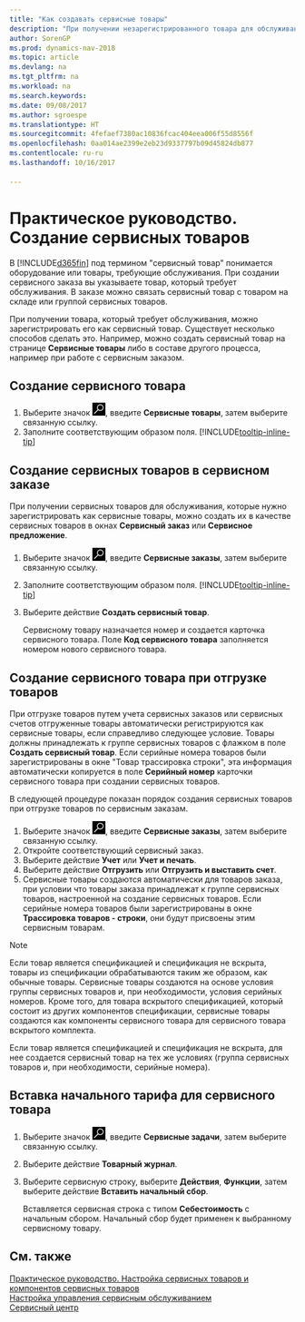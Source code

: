```yaml
---
title: "Как создавать сервисные товары"
description: "При получении незарегистрированного товара для обслуживания можно зарегистрировать его как сервисный товар."
author: SorenGP
ms.prod: dynamics-nav-2018
ms.topic: article
ms.devlang: na
ms.tgt_pltfrm: na
ms.workload: na
ms.search.keywords: 
ms.date: 09/08/2017
ms.author: sgroespe
ms.translationtype: HT
ms.sourcegitcommit: 4fefaef7380ac10836fcac404eea006f55d8556f
ms.openlocfilehash: 0aa014ae2399e2eb23d9337797b09d45824db877
ms.contentlocale: ru-ru
ms.lasthandoff: 10/16/2017

---
```

# <a name="how-to-create-service-items"></a>Практическое руководство. Создание сервисных товаров
В [!INCLUDE[d365fin](includes/d365fin_md.md)] под термином "сервисный товар" понимается оборудование или товары, требующие обслуживания. При создании сервисного заказа вы указываете товар, который требует обслуживания. В заказе можно связать сервисный товар с товаром на складе или группой сервисных товаров.    

При получении товара, который требует обслуживания, можно зарегистрировать его как сервисный товар. Существует несколько способов сделать это. Например, можно создать сервисный товар на странице **Сервисные товары** либо в составе другого процесса, например при работе с сервисным заказом.   

## <a name="to-create-a-service-item"></a>Создание сервисного товара  
1. Выберите значок ![Поиск страницы или отчета](media/ui-search/search_small.png "Значок поиска страницы или отчета"), введите **Сервисные товары**, затем выберите связанную ссылку.
2. Заполните соответствующим образом поля. [!INCLUDE[tooltip-inline-tip](includes/tooltip-inline-tip_md.md)]  

## <a name="to-create-service-items-within-a-service-order"></a>Создание сервисных товаров в сервисном заказе  
При получении сервисных товаров для обслуживания, которые нужно зарегистрировать как сервисные товары, можно создать их в качестве сервисных товаров в окнах **Сервисный заказ** или **Сервисное предложение**.  

1. Выберите значок ![Поиск страницы или отчета](media/ui-search/search_small.png "Значок поиска страницы или отчета"), введите **Сервисные заказы**, затем выберите связанную ссылку.  
2. Заполните соответствующим образом поля. [!INCLUDE[tooltip-inline-tip](includes/tooltip-inline-tip_md.md)]  
3. Выберите действие **Создать сервисный товар**.  

    Сервисному товару назначается номер и создается карточка сервисного товара. Поле **Код сервисного товара** заполняется номером нового сервисного товара.

## <a name="to-create-a-service-item-when-shipping-items"></a>Создание сервисного товара при отгрузке товаров  
При отгрузке товаров путем учета сервисных заказов или сервисных счетов отгруженные товары автоматически регистрируются как сервисные товары, если справедливо следующее условие. Товары должны принадлежать к группе сервисных товаров с флажком в поле **Создать сервисный товар**. Если серийные номера товаров были зарегистрированы в окне "Товар трассировка строки", эта информация автоматически копируется в поле **Серийный номер** карточки сервисного товара при создании сервисных товаров.  

В следующей процедуре показан порядок создания сервисных товаров при отгрузке товаров по сервисным заказам.  

1. Выберите значок ![Поиск страницы или отчета](media/ui-search/search_small.png "Значок поиска страницы или отчета"), введите **Сервисные заказы**, затем выберите связанную ссылку.  
2. Откройте соответствующий сервисный заказ.  
3. Выберите действие **Учет** или **Учет и печать**.  
4. Выберите действие **Отгрузить** или **Отгрузить и выставить счет**.  
5. Сервисные товары создаются автоматически для товаров заказа, при условии что товары заказа принадлежат к группе сервисных товаров, настроенной на создание сервисных товаров. Если серийные номера товаров были зарегистрированы в окне **Трассировка товаров - строки**, они будут присвоены этим сервисным товарам.  

> [!NOTE]  
>  Если товар является спецификацией и спецификация не вскрыта, товары из спецификации обрабатываются таким же образом, как обычные товары. Сервисные товары создаются на основе условия группы сервисных товаров и, при необходимости, условия серийных номеров. Кроме того, для товара вскрытого спецификацией, который состоит из других компонентов спецификации, сервисные товары создаются как компоненты сервисного товара для сервисного товара вскрытого комплекта.  
>   
>  Если товар является спецификацией и спецификация не вскрыта, для нее создается сервисный товар на тех же условиях (группа сервисных товаров и, при необходимости, серийные номера).  

## <a name="to-insert-a-starting-fee-for-a-service-item"></a>Вставка начального тарифа для сервисного товара
1. Выберите значок ![Поиск страницы или отчета](media/ui-search/search_small.png "Значок поиска страницы или отчета"), введите **Сервисные задачи**, затем выберите связанную ссылку.
2. Выберите действие **Товарный журнал**.
3. Выберите сервисную строку, выберите **Действия**, **Функции**, затем выберите действие **Вставить начальный сбор**.  

    Вставляется сервисная строка с типом **Себестоимость** с начальным сбором. Начальный сбор будет применен к выбранному сервисному товару.

## <a name="see-also"></a>См. также  
[Практическое руководство. Настройка сервисных товаров и компонентов сервисных товаров](service-how-setup-service-items.md)  
[Настройка управления сервисным обслуживанием](service-setup-service.md)  
[Сервисный центр](service-service.md)  

